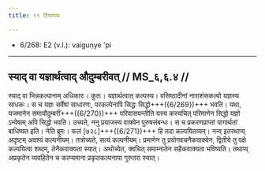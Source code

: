 ```yaml
---
title: ९१ टिप्पणयः

---
```

- 6/268: E2 (v.l.): vaiguṇye 'pi

____________________________________________


## स्याद् वा यज्ञार्थत्वाद् औदुम्बरीवत् // MS_६,६.४ //

स्याद् वा भिन्नकल्पानाम् अधिकारः। कुतः। यज्ञार्थत्वात् कल्पस्य। वसिष्ठादीनां नाराशंसकल्पो यज्ञस्य साधकः। स च यज्ञः सर्वेषां साधारणः, परकल्पेनापि सिद्धः सिद्धो+++({6/269})+++ भवति। यथा, यजमानेन संमायौदुम्बरीं+++({6/270})+++ परिवासयन्तीति यस्य कस्यचित् परिमाणेन सिद्धो यज्ञो ऽन्येषाम् अपि सिद्धो भवति। उच्यते, ननु प्रयाजस्य वाक्येन पुरुषसंबन्धः। स च प्रकरणप्राप्तां यागार्थतां बाधिष्यत इति। नेति ब्रूमः। फलं [७२८]+++({6/271})+++ हि तदा कल्पयितव्यम्। नन्व् इतरथाप्य् अदृष्टम् अवश्यं कल्पनीयम्। तत्रोच्यते, सत्यं कल्पनीयम्। प्रमाणेन तु प्रयोगवचनैकवाक्येन, द्वितीये तु पक्षे कल्पयित्वा शब्दम्, तेनैकवाक्यता स्यात्। अथोच्येत, क्वचित् समाम्नातेन सहैकवाक्यता भविष्यति। तथाप्य् अप्रकृतेन व्यवहितेन च कल्प्यमाना प्रकृतकल्पनाया गुरुतरा स्यात्।
